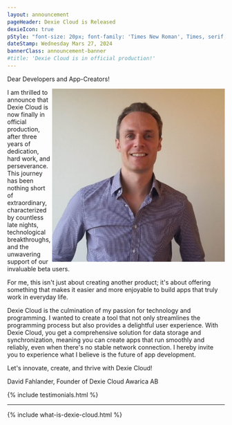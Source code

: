 ```yaml
---
layout: announcement
pageHeader: Dexie Cloud is Released
dexieIcon: true
pStyle: "font-size: 20px; font-family: 'Times New Roman', Times, serif; padding-bottom: 24px;"
dateStamp: Wednesday Mars 27, 2024
bannerClass: announcement-banner
#title: 'Dexie Cloud is in official production!'
---
```


Dear Developers and App-Creators!

<img class="headshot" style="width: 400px; height: auto; float:right;" src="/assets/images/david-linkedin.jpeg" />
I am thrilled to announce that Dexie Cloud is now finally in official production, after three years of dedication, hard work, and perseverance. This journey has been nothing short of extraordinary, characterized by countless late nights, technological breakthroughs, and the unwavering support of our invaluable beta users.

For me, this isn't just about creating another product; it's about offering something that makes it easier and more enjoyable to build apps that truly work in everyday life.

Dexie Cloud is the culmination of my passion for technology and programming. I wanted to create a tool that not only streamlines the programming process but also provides a delightful user experience. With Dexie Cloud, you get a comprehensive solution for data storage and synchronization, meaning you can create apps that run smoothly and reliably, even when there's no stable network connection. I hereby invite you to experience what I believe is the future of app development.

Let's innovate, create, and thrive with Dexie Cloud!

David Fahlander,
Founder of Dexie Cloud
Awarica AB

{% include testimonials.html %}

<hr/>

{% include what-is-dexie-cloud.html %}

<br/>
